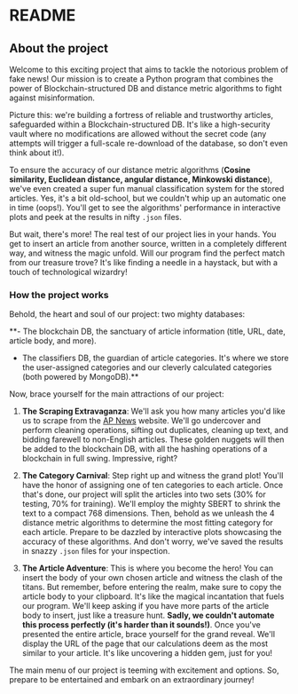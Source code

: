 # README

## About the project

Welcome to this exciting project that aims to tackle the notorious problem of fake news! Our mission is to create a Python program that combines the power of Blockchain-structured DB and distance metric algorithms to fight against misinformation.

Picture this: we're building a fortress of reliable and trustworthy articles, safeguarded within a Blockchain-structured DB. It's like a high-security vault where no modifications are allowed without the secret code (any attempts will trigger a full-scale re-download of the database, so don't even think about it!).

To ensure the accuracy of our distance metric algorithms (**Cosine similarity, Euclidean distance, angular distance, Minkowski distance**), we've even created a super fun manual classification system for the stored articles. Yes, it's a bit old-school, but we couldn't whip up an automatic one in time (oops!). You'll get to see the algorithms' performance in interactive plots and peek at the results in nifty `.json` files.

But wait, there's more! The real test of our project lies in your hands. You get to insert an article from another source, written in a completely different way, and witness the magic unfold. Will our program find the perfect match from our treasure trove? It's like finding a needle in a haystack, but with a touch of technological wizardry!

### How the project works

Behold, the heart and soul of our project: two mighty databases:

**- The blockchain DB, the sanctuary of article information (title, URL, date, article body, and more).
- The classifiers DB, the guardian of article categories. It's where we store the user-assigned categories and our cleverly calculated categories (both powered by MongoDB).**

Now, brace yourself for the main attractions of our project:

1. **The Scraping Extravaganza**: We'll ask you how many articles you'd like us to scrape from the [AP News](https://apnews.com/) website. We'll go undercover and perform cleaning operations, sifting out duplicates, cleaning up text, and bidding farewell to non-English articles. These golden nuggets will then be added to the blockchain DB, with all the hashing operations of a blockchain in full swing. Impressive, right?

2. **The Category Carnival**: Step right up and witness the grand plot! You'll have the honor of assigning one of ten categories to each article. Once that's done, our project will split the articles into two sets (30% for testing, 70% for training). We'll employ the mighty SBERT to shrink the text to a compact 768 dimensions. Then, behold as we unleash the 4 distance metric algorithms to determine the most fitting category for each article. Prepare to be dazzled by interactive plots showcasing the accuracy of these algorithms. And don't worry, we've saved the results in snazzy `.json` files for your inspection.

3. **The Article Adventure**: This is where you become the hero! You can insert the body of your own chosen article and witness the clash of the titans. But remember, before entering the realm, make sure to copy the article body to your clipboard. It's like the magical incantation that fuels our program. We'll keep asking if you have more parts of the article body to insert, just like a treasure hunt. **Sadly, we couldn't automate this process perfectly (it's harder than it sounds!)**. Once you've presented the entire article, brace yourself for the grand reveal. We'll display the URL of the page that our calculations deem as the most similar to your article. It's like uncovering a hidden gem, just for you!

The main menu of our project is teeming with excitement and options. So, prepare to be entertained and embark on an extraordinary journey!